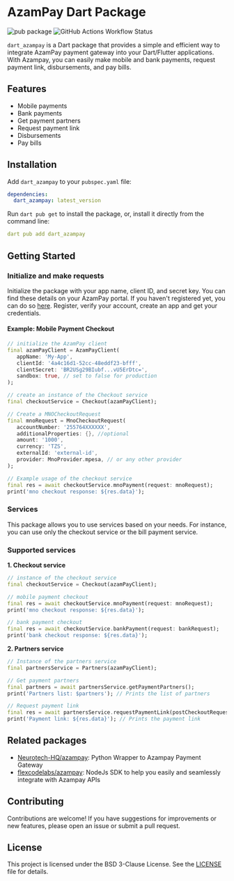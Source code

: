 # AzamPay Dart Package

![pub package](https://img.shields.io/pub/v/dart_azampay?style=flat&color=blue) ![GitHub Actions Workflow Status](https://img.shields.io/github/actions/workflow/status/kaykhahima/dart_azampay/dart.yml)


```dart_azampay``` is a Dart package that provides a simple and efficient way to integrate AzamPay payment gateway into your Dart/Flutter applications. With Azampay, you can easily make mobile and bank payments, request payment link, disbursements, and pay bills.

## Features

- Mobile payments
- Bank payments
- Get payment partners
- Request payment link
- Disbursements
- Pay bills

## Installation

Add `dart_azampay` to your `pubspec.yaml` file:

```yaml
dependencies:
  dart_azampay: latest_version
```

Run `dart pub get` to install the package, or, install it directly from the command line:

```yaml
dart pub add dart_azampay
```

## Getting Started

### Initialize and make requests

Initialize the package with your app name, client ID, and secret key. You can find these details on your AzamPay portal. If you haven't registered yet,  you can do so [here](https://developers.azampay.co.tz/). Register, verify your account, create an app and get your credentials.

#### Example: Mobile Payment Checkout

```dart
// initialize the AzamPay client
final azamPayClient = AzamPayClient(
   appName: 'My-App',
   clientId: '4a4c16d1-52cc-48eddf23-bfff',
   clientSecret: 'BR2USg29BIubf...vU5ErDtc=',
   sandbox: true, // set to false for production
);

// create an instance of the Checkout service
final checkoutService = Checkout(azamPayClient);

// Create a MNOCheckoutRequest
final mnoRequest = MnoCheckoutRequest(
   accountNumber: '255764XXXXXX',
   additionalProperties: {}, //optional
   amount: '1000',
   currency: 'TZS',
   externalId: 'external-id',
   provider: MnoProvider.mpesa, // or any other provider
);

// Example usage of the checkout service
final res = await checkoutService.mnoPayment(request: mnoRequest);
print('mno checkout response: ${res.data}');
```

### Services

This package allows you to use services based on your needs. For instance, you can use only the checkout service or the bill payment service.

### Supported services

**1. Checkout service**

```dart
// instance of the checkout service
final checkoutService = Checkout(azamPayClient);

// mobile payment checkout
final res = await checkoutService.mnoPayment(request: mnoRequest);
print('mno checkout response: ${res.data}');

// bank payment checkout
final res = await checkoutService.bankPayment(request: bankRequest);
print('bank checkout response: ${res.data}');
```

**2. Partners service**

```dart
// Instance of the partners service
final partnersService = Partners(azamPayClient);

// Get payment partners
final partners = await partnersService.getPaymentPartners();
print('Partners list: $partners'); // Prints the list of partners

// Request payment link
final res = await partnersService.requestPaymentLink(postCheckoutRequest);
print('Payment link: ${res.data}'); // Prints the payment link
```

## Related packages
- [Neurotech-HQ/azampay](https://github.com/Neurotech-HQ/azampay): Python Wrapper to Azampay Payment Gateway
- [flexcodelabs/azampay](https://github.com/flexcodelabs/azampay): NodeJs SDK to help you easily and seamlessly integrate with Azampay APIs


## Contributing

Contributions are welcome! If you have suggestions for improvements or new features, please open an issue or submit a pull request.

## License

This project is licensed under the BSD 3-Clause License. See the [LICENSE](LICENSE) file for details.

